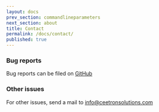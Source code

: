 ```yaml
---
layout: docs
prev_section: commandlineparameters
next_section: about
title: Contact
permalink: /docs/contact/
published: true
---
```


### Bug reports
Bug reports can be filed on [GitHub](https://github.com/OPM/ResInsight/issues?state=open)

### Other issues
For other issues, send a mail to info@ceetronsolutions.com
